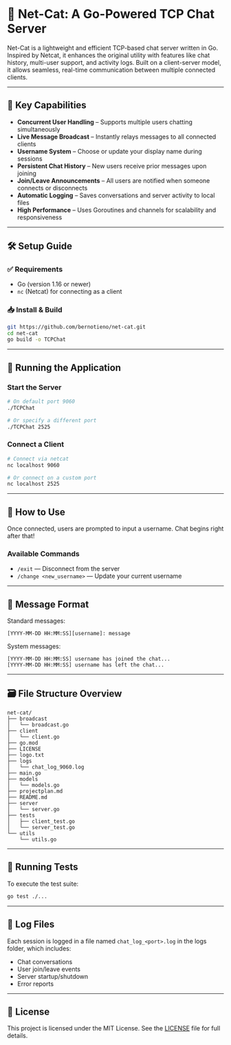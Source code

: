 # 🐾 Net-Cat: A Go-Powered TCP Chat Server

Net-Cat is a lightweight and efficient TCP-based chat server written in Go. Inspired by Netcat, it enhances the original utility with features like chat history, multi-user support, and activity logs. Built on a client-server model, it allows seamless, real-time communication between multiple connected clients.

---

## 🚀 Key Capabilities

- **Concurrent User Handling** – Supports multiple users chatting simultaneously  
- **Live Message Broadcast** – Instantly relays messages to all connected clients  
- **Username System** – Choose or update your display name during sessions  
- **Persistent Chat History** – New users receive prior messages upon joining  
- **Join/Leave Announcements** – All users are notified when someone connects or disconnects  
- **Automatic Logging** – Saves conversations and server activity to local files  
- **High Performance** – Uses Goroutines and channels for scalability and responsiveness  

---

## 🛠 Setup Guide

### ✅ Requirements

- Go (version 1.16 or newer)  
- `nc` (Netcat) for connecting as a client  

### 📥 Install & Build

```bash
git https://github.com/bernotieno/net-cat.git
cd net-cat
go build -o TCPChat
```

---

## 📡 Running the Application

### Start the Server

```bash
# On default port 9060
./TCPChat
```

```bash
# Or specify a different port
./TCPChat 2525
```

### Connect a Client

```bash
# Connect via netcat
nc localhost 9060
```
```bash
# Or connect on a custom port
nc localhost 2525
```

---

## 💬 How to Use

Once connected, users are prompted to input a username. Chat begins right after that!

### Available Commands

- `/exit` — Disconnect from the server  
- `/change <new_username>` — Update your current username  

---

## 🧾 Message Format

Standard messages:
```
[YYYY-MM-DD HH:MM:SS][username]: message
```

System messages:
```
[YYYY-MM-DD HH:MM:SS] username has joined the chat...
[YYYY-MM-DD HH:MM:SS] username has left the chat...
```

---

## 🗃 File Structure Overview

```
net-cat/
├── broadcast
│   └── broadcast.go
├── client
│   └── client.go
├── go.mod
├── LICENSE
├── logo.txt
├── logs
│   └── chat_log_9060.log
├── main.go
├── models
│   └── models.go
├── projectplan.md
├── README.md
├── server
│   └── server.go
├── tests
│   ├── client_test.go
│   └── server_test.go
└── utils
    └── utils.go

```

---

## 🧪 Running Tests

To execute the test suite:

```bash
go test ./...
```

---

## 📝 Log Files

Each session is logged in a file named `chat_log_<port>.log` in the logs folder, which includes:

- Chat conversations  
- User join/leave events  
- Server startup/shutdown  
- Error reports  

---

## 📄 License

This project is licensed under the MIT License. See the [LICENSE](LICENSE) file for full details.

